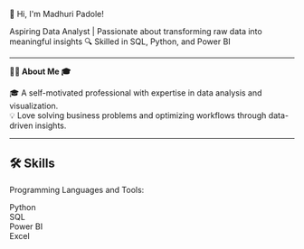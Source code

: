 👋 Hi, I'm Madhuri Padole!

Aspiring Data Analyst | Passionate about transforming raw data into meaningful insights 🔍 Skilled in SQL, Python, and Power BI


---

**👨‍💻 About Me 🎓**

 🎓 A self-motivated professional with expertise in data analysis and visualization.  
💡 Love solving business problems and optimizing workflows through data-driven insights.  

---
**🛠️ Skills**  
---
Programming Languages and Tools:  

Python  
SQL  
Power BI  
Excel  
